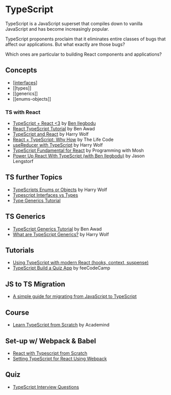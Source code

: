 # TypeScript

TypeScript is a JavaScript superset that compiles down to vanilla JavaScript and has become increasingly popular.

TypeScript proponents proclaim that it eliminates entire classes of bugs that affect our applications. But what exactly are those bugs?

Which ones are particular to building React components and applications?

## Concepts

- [[interfaces]]
- [[types]]
- [[generics]]
- [[enums-objects]]

### TS with React

- [TypeScript + React <3](https://platform.ui.dev/courses/1024308/lectures/24769018) by [Ben Ilegbodu](https://twitter.com/benmvp)
- [React TypeScript Tutorial](https://www.youtube.com/watch?v=Z5iWr6Srsj8) by Ben Awad
- [TypeScript and React](https://www.youtube.com/watch?v=-wBNV7i_b9o) by Harry Wolf
- [React + TypeScript: Why How](https://www.youtube.com/watch?v=rDYJi2iZzy0) by The Life Code
- [useReducer with TypeScript](https://www.youtube.com/watch?v=9KzQ9xFSAEU) by Harry Wolf
- [TypeScript Fundamental for React](https://www.youtube.com/watch?v=NjN00cM18Z4) by Programming with Mosh
- [Power Up React With TypeScript (with Ben Ilegbodu)](https://www.youtube.com/watch?v=4PduzmHf1YQ) by Jason Lengstorf

## TS further Topics

- [TypeScripts Enums or Objects](https://www.youtube.com/watch?v=JfcLkoBirZo) by Harry Wolf
- [Typescript Interfaces vs Types](https://www.youtube.com/watch?v=crjIq7LEAYw)
- [Type Generics Tutorial](https://www.youtube.com/watch?v=nViEqpgwxHE)

## TS Generics

- [TypeScript Generics Tutorial](https://www.youtube.com/watch?v=nViEqpgwxHE) by Ben Awad
- [What are TypeScript Generics?](https://www.youtube.com/watch?v=nePDL5lQSE4) by Harry Wolf

## Tutorials

- [Using TypeScript with modern React (hooks, context, suspense)](https://www.youtube.com/watch?v=BnIhk4igd8I&list=PLknneukDQdN8MEk5WwWd4dOvN-_hLQ19O&index=52)
- [TypeScript Build a Quiz App](https://www.youtube.com/watch?v=F2JCjVSZlG0) by feeCodeCamp

## JS to TS Migration

- [A simple guide for migrating from JavaScript to TypeScript](https://blog.logrocket.com/a-simple-guide-for-migrating-from-javascript-to-typescript/)

## Course

- [Learn TypeScript from Scratch](https://www.youtube.com/watch?v=BwuLxPH8IDs) by Academind

## Set-up w/ Webpack & Babel

- [React with Typescript from Scratch](https://medium.com/@kevinegstorf/react-with-typescript-from-scratch-3c6493900244)
- [Setting TypeScript for React Using Webpack](https://www.smashingmagazine.com/2020/05/typescript-modern-react-projects-webpack-babel/)

## Quiz

- [TypeScript Interview Questions](https://www.testdome.com/d/typescript-interview-questions/78)

[//begin]: # "Autogenerated link references for markdown compatibility"
[interfaces]: interfaces "Interfaces"
[//end]: # "Autogenerated link references"
